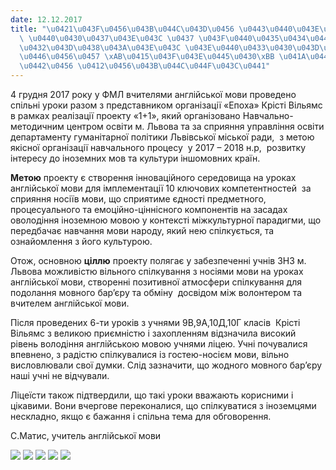 ```yaml
---
date: 12.12.2017
title: "\u0421\u043F\u0456\u043B\u044C\u043D\u0456 \u0443\u0440\u043E\u043A\u0438\
  \ \u0440\u0430\u0437\u043E\u043C \u0437 \u043F\u0440\u0435\u0434\u0441\u0442\u0430\
  \u0432\u043D\u0438\u043A\u043E\u043C \u043E\u0440\u0433\u0430\u043D\u0456\u0437\u0430\
  \u0446\u0456\u0457 \xAB\u0415\u043F\u043E\u0445\u0430\xBB \u041A\u0440\u0456\u0441\
  \u0442\u0456 \u0412\u0456\u043B\u044C\u044F\u043C\u0441"
---
```

4 грудня 2017 року у ФМЛ вчителями англійської мови проведено спільні уроки разом з представником організації «Епоха» Крісті Вільямс в рамках реалізації проекту «1+1», який організовано Навчально-методичним центром освіти м. Львова та за сприяння управління освіти департаменту гуманітарної політики Львівської міської ради,  з метою  якісної організації навчального процесу  у 2017 – 2018 н.р,  розвитку інтересу до іноземних мов та культури іншомовних країн.

**Метою**
проекту є створення інноваційного середовища на уроках англійської мови для імплементації 10 ключових компетентностей  за сприяння носіїв мови, що сприятиме єдності предметного, процесуального та емоційно-ціннісного компонентів на засадах оволодіння іноземною мовою у контексті міжкультурної парадигми, що передбачає навчання мови народу, який нею спілкується, та ознайомлення з його культурою.

Отож, основною
**ціллю**
проекту полягає у забезпеченні учнів ЗНЗ м. Львова можливістю вільного спілкування з носіями мови на уроках англійської мови, створенні позитивної атмосфери спілкування для подолання мовного бар’єру та обміну  досвідом між волонтером та вчителем англійської мови.

Після проведених 6-ти уроків з учнями 9В,9А,10Д,10Г класів  Крісті Вільямс з великою приємністю і захопленням відзначила високий рівень володіння англійською мовою учнями ліцею. Учні почувалися впевнено, з радістю спілкувалися із гостею-носієм мови, вільно висловлювали свої думки. Слід зазначити, що жодного мовного бар’єру наші учні не відчували.

Ліцеїсти також підтвердили, що такі уроки вважають корисними і цікавими. Вони вчергове переконалися, що спілкуватися з іноземцями нескладно, якщо є бажання і спільна тема для обговорення.

С.Матис, учитель англійської мови

![](/files/спільні-уроки-разом--20171204_085059.jpg)
![](/files/спільні-уроки-разом--20171204_101158.jpg)
![](/files/спільні-уроки-разом--20171204_091912.jpg)
![](/files/спільні-уроки-разом--20171204_091857.jpg)
![](/files/спільні-уроки-разом--20171204_085237.jpg)